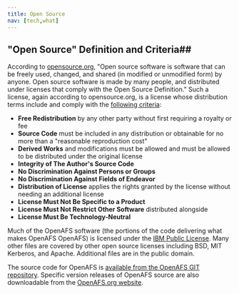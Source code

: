 ```yaml
---
title: Open Source
nav: [tech,what]
---
```


## "Open Source" Definition and Criteria##

According to [opensource.org](http://opensource.org), "Open source software is software that can be freely used, changed, and shared (in modified or unmodified form) by anyone. Open source software is made by many people, and distributed under licenses that comply with the Open Source Definition." Such a license, again according to opensource.org, is a license whose distribution terms include and comply with the [following criteria](http://opensource.org/definition):

* **Free Redistribution** by any other party without first requiring a royalty or fee 
* **Source Code** must be included in any distribution or obtainable for no more than a "reasonable reproduction cost"
* **Derived Works** and modifications must be allowed and must be allowed to be distributed under the original license
* **Integrity of The Author's Source Code** 
* **No Discrimination Against Persons or Groups**
* **No Discrimination Against Fields of Endeavor**
* **Distribution of License** applies the rights granted by the license without needing an additional license
* **License Must Not Be Specific to a Product**
* **License Must Not Restrict Other Software** distributed alongside
* **License Must Be Technology-Neutral**

Much of the OpenAFS software (the portions of the code delivering what makes OpenAFS OpenAFS) is licensed under the [IBM Public License](http://opensource.org/licenses/IPL-1.0). Many other files are covered by other open source licenses including BSD, MIT Kerberos, and Apache. Additional files are in the public domain.

The source code for OpenAFS is [available from the OpenAFS GIT repository](http://git.openafs.org/?p=openafs.git;a=summary). Specific version releases of OpenAFS source are also downloadable from the [OpenAFS.org website](http://www.openafs.org).
